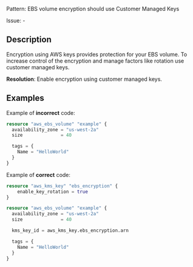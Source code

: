Pattern: EBS volume encryption should use Customer Managed Keys

Issue: -

## Description

Encryption using AWS keys provides protection for your EBS volume. To increase control of the encryption and manage factors like rotation use customer managed keys.

**Resolution**: Enable encryption using customer managed keys.

## Examples

Example of **incorrect** code:

```terraform
resource "aws_ebs_volume" "example" {
  availability_zone = "us-west-2a"
  size              = 40

  tags = {
    Name = "HelloWorld"
  }
}
```

Example of **correct** code:

```terraform
resource "aws_kms_key" "ebs_encryption" {
	enable_key_rotation = true
}

resource "aws_ebs_volume" "example" {
  availability_zone = "us-west-2a"
  size              = 40

  kms_key_id = aws_kms_key.ebs_encryption.arn

  tags = {
    Name = "HelloWorld"
  }
}
```